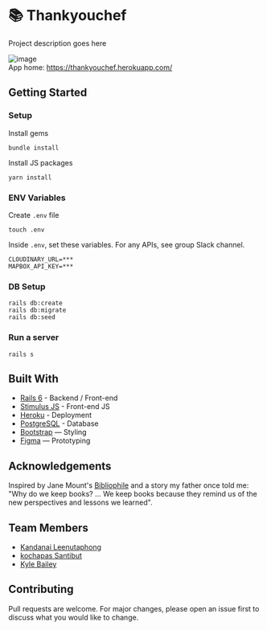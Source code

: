 # 📚 Thankyouchef

Project description goes here

![image](https://user-images.githubusercontent.com/79894200/132184516-facae8a1-b478-4b69-ac29-4edd43dd5518.png)
<br>
App home: https://thankyouchef.herokuapp.com/
   

## Getting Started
### Setup

Install gems
```
bundle install
```
Install JS packages
```
yarn install
```

### ENV Variables
Create `.env` file
```
touch .env
```
Inside `.env`, set these variables. For any APIs, see group Slack channel.
```
CLOUDINARY_URL=***
MAPBOX_API_KEY=***
```

### DB Setup
```
rails db:create
rails db:migrate
rails db:seed
```

### Run a server
```
rails s
```

## Built With
- [Rails 6](https://guides.rubyonrails.org/) - Backend / Front-end
- [Stimulus JS](https://stimulus.hotwired.dev/) - Front-end JS
- [Heroku](https://heroku.com/) - Deployment
- [PostgreSQL](https://www.postgresql.org/) - Database
- [Bootstrap](https://getbootstrap.com/) — Styling
- [Figma](https://www.figma.com) — Prototyping

## Acknowledgements
Inspired by Jane Mount's [Bibliophile](https://www.amazon.com/Bibliophile-Illustrated-Miscellany-Jane-Mount/dp/1452167230) and a story my father once told me: "Why do we keep books? ... We keep books because they remind us of the new perspectives and lessons we learned".

## Team Members
- [Kandanai Leenutaphong](https://www.linkedin.com/in/kandanai/)
- [kochapas Santibut](https://www.linkedin.com/in/kochapas-santibut-a768701a7/)
- [Kyle Bailey](https://www.linkedin.com/in/kyle-alexander-bailey/)

## Contributing
Pull requests are welcome. For major changes, please open an issue first to discuss what you would like to change.
